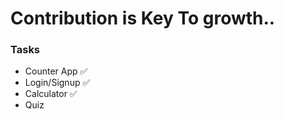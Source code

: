 # Contribution is Key To growth..

### Tasks

   - Counter App ✅
   - Login/Signup ✅
   - Calculator ✅
   - Quiz 
